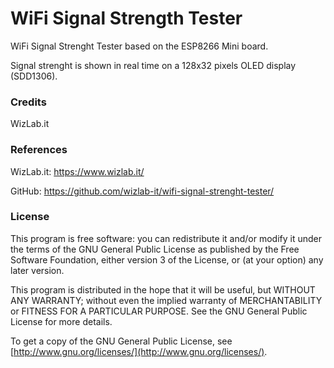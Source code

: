 # WiFi Signal Strength Tester

WiFi Signal Strenght Tester based on the ESP8266 Mini board.

Signal strenght is shown in real time on a 128x32 pixels OLED display (SDD1306).



### Credits

WizLab.it



### References

WizLab.it: https://www.wizlab.it/

GitHub: https://github.com/wizlab-it/wifi-signal-strenght-tester/



### License

This program is free software: you can redistribute it and/or modify
it under the terms of the GNU General Public License as published by
the Free Software Foundation, either version 3 of the License, or
(at your option) any later version.

This program is distributed in the hope that it will be useful,
but WITHOUT ANY WARRANTY; without even the implied warranty of
MERCHANTABILITY or FITNESS FOR A PARTICULAR PURPOSE. See the
GNU General Public License for more details.

To get a copy of the GNU General Public License, see [http://www.gnu.org/licenses/](http://www.gnu.org/licenses/).
